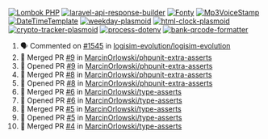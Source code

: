 [![Lombok PHP](https://github-readme-stats.vercel.app/api/pin/?username=MarcinOrlowski&repo=lombok-php&theme=default&hide_border=true&title_color=87c9c3&text_color=62696d&icon_color=636a6d&bg_color=30393e)](https://github.com/MarcinOrlowski/lombok-php)
[![laravel-api-response-builder](https://github-readme-stats.vercel.app/api/pin/?username=MarcinOrlowski&repo=laravel-api-response-builder&theme=default&hide_border=true&title_color=87c9c3&text_color=62696d&icon_color=636a6d&bg_color=30393e)](https://github.com/MarcinOrlowski/laravel-api-response-builder)
[![Fonty](https://github-readme-stats.vercel.app/api/pin/?username=MarcinOrlowski&repo=Fonty&theme=default&hide_border=true&title_color=87c9c3&text_color=62696d&icon_color=636a6d&bg_color=30393e)](https://github.com/MarcinOrlowski/Fonty)
[![Mp3VoiceStamp](https://github-readme-stats.vercel.app/api/pin/?username=MarcinOrlowski&repo=Mp3VoiceStamp&theme=default&hide_border=true&title_color=87c9c3&text_color=62696d&icon_color=636a6d&bg_color=30393e)](https://github.com/MarcinOrlowski/Mp3VoiceStamp)
[![DateTimeTemplate](https://github-readme-stats.vercel.app/api/pin/?username=MarcinOrlowski&repo=DateTimeTemplate&theme=default&hide_border=true&title_color=87c9c3&text_color=62696d&icon_color=636a6d&bg_color=30393e)](https://github.com/MarcinOrlowski/DateTimeTemplate)
[![weekday-plasmoid](https://github-readme-stats.vercel.app/api/pin/?username=MarcinOrlowski&repo=weekday-plasmoid&theme=default&hide_border=true&title_color=87c9c3&text_color=62696d&icon_color=636a6d&bg_color=30393e)](https://github.com/MarcinOrlowski/weekday-plasmoid)
[![html-clock-plasmoid](https://github-readme-stats.vercel.app/api/pin/?username=MarcinOrlowski&repo=html-clock-plasmoid&theme=default&hide_border=true&title_color=87c9c3&text_color=62696d&icon_color=636a6d&bg_color=30393e)](https://github.com/MarcinOrlowski/html-clock-plasmoid)
[![crypto-tracker-plasmoid](https://github-readme-stats.vercel.app/api/pin/?username=MarcinOrlowski&repo=crypto-tracker-plasmoid&theme=default&hide_border=true&title_color=87c9c3&text_color=62696d&icon_color=636a6d&bg_color=30393e)](https://github.com/MarcinOrlowski/crypto-tracker-plasmoid)
[![process-dotenv](https://github-readme-stats.vercel.app/api/pin/?username=MarcinOrlowski&repo=process-dotenv&theme=default&hide_border=true&title_color=87c9c3&text_color=62696d&icon_color=636a6d&bg_color=30393e)](https://github.com/MarcinOrlowski/process-dotenv)
[![bank-qrcode-formatter](https://github-readme-stats.vercel.app/api/pin/?username=MarcinOrlowski&repo=bank-qrcode-formatter&theme=default&hide_border=true&title_color=87c9c3&text_color=62696d&icon_color=636a6d&bg_color=30393e)](https://github.com/MarcinOrlowski/bank-qrcode-formatter)

<!--START_SECTION:activity-->
1. 🗣 Commented on [#1545](https://github.com/logisim-evolution/logisim-evolution/issues/1545) in [logisim-evolution/logisim-evolution](https://github.com/logisim-evolution/logisim-evolution)
2. 🎉 Merged PR [#9](https://github.com/MarcinOrlowski/phpunit-extra-asserts/pull/9) in [MarcinOrlowski/phpunit-extra-asserts](https://github.com/MarcinOrlowski/phpunit-extra-asserts)
3. 💪 Opened PR [#9](https://github.com/MarcinOrlowski/phpunit-extra-asserts/pull/9) in [MarcinOrlowski/phpunit-extra-asserts](https://github.com/MarcinOrlowski/phpunit-extra-asserts)
4. 🎉 Merged PR [#8](https://github.com/MarcinOrlowski/phpunit-extra-asserts/pull/8) in [MarcinOrlowski/phpunit-extra-asserts](https://github.com/MarcinOrlowski/phpunit-extra-asserts)
5. 💪 Opened PR [#8](https://github.com/MarcinOrlowski/phpunit-extra-asserts/pull/8) in [MarcinOrlowski/phpunit-extra-asserts](https://github.com/MarcinOrlowski/phpunit-extra-asserts)
6. 🎉 Merged PR [#6](https://github.com/MarcinOrlowski/type-asserts/pull/6) in [MarcinOrlowski/type-asserts](https://github.com/MarcinOrlowski/type-asserts)
7. 💪 Opened PR [#6](https://github.com/MarcinOrlowski/type-asserts/pull/6) in [MarcinOrlowski/type-asserts](https://github.com/MarcinOrlowski/type-asserts)
8. 🎉 Merged PR [#5](https://github.com/MarcinOrlowski/type-asserts/pull/5) in [MarcinOrlowski/type-asserts](https://github.com/MarcinOrlowski/type-asserts)
9. 💪 Opened PR [#5](https://github.com/MarcinOrlowski/type-asserts/pull/5) in [MarcinOrlowski/type-asserts](https://github.com/MarcinOrlowski/type-asserts)
10. 🎉 Merged PR [#4](https://github.com/MarcinOrlowski/type-asserts/pull/4) in [MarcinOrlowski/type-asserts](https://github.com/MarcinOrlowski/type-asserts)
<!--END_SECTION:activity-->
